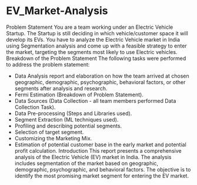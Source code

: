# EV_Market-Analysis
Problem Statement
You are a team working under an Electric Vehicle Startup. The Startup is still deciding in which vehicle/customer space it will develop its EVs. You have to analyze the Electric Vehicle market in India using Segmentation analysis and come up with a feasible strategy to enter the market, targeting the segments most likely to use Electric vehicles.
Breakdown of the Problem Statement
The following tasks were performed to address the problem statement:
- Data Analysis report and elaboration on how the team arrived at chosen geographic, demographic, psychographic, behavioral factors, or other segments after analysis and research.
- Fermi Estimation (Breakdown of Problem Statement).
- Data Sources (Data Collection - all team members performed Data Collection Task).
- Data Pre-processing (Steps and Libraries used).
- Segment Extraction (ML techniques used).
- Profiling and describing potential segments.
- Selection of target segment.
- Customizing the Marketing Mix.
- Estimation of potential customer base in the early market and potential profit calculation.
Introduction
This report presents a comprehensive analysis of the Electric Vehicle (EV) market in India. The analysis includes segmentation of the market based on geographic, demographic, psychographic, and behavioral factors. The objective is to identify the most promising market segment for entering the EV market.
